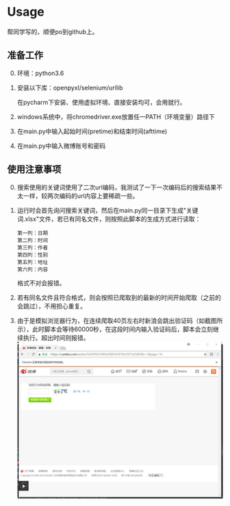 # Usage

帮同学写的，顺便po到github上。

## 准备工作

0. 环境：python3.6

1. 安装以下库：openpyxl/selenium/urllib

   在pycharm下安装、使用虚拟环境、直接安装均可，会用就行。

2. windows系统中，将chromedriver.exe放置任一PATH（环境变量）路径下

3. 在main.py中输入起始时间(pretime)和结束时间(afttime)

4. 在main.py中输入微博账号和密码

## 使用注意事项

0. 搜索使用的关键词使用了二次url编码，我测试了一下一次编码后的搜索结果不太一样，较两次编码的url内容上要稀疏一些。


1. 运行时会首先询问搜索关键词，然后在main.py同一目录下生成"关键词.xlsx"文件，若已有同名文件，则按照此脚本的生成方式进行读取：

   ```
   第一列：日期
   第二列：时间
   第三列：作者
   第四列：性别
   第五列：地址
   第六列：内容
   ```

   格式不对会报错。

2. 若有同名文件且符合格式，则会按照已爬取到的最新的时间开始爬取（之前的会跳过），不用担心重复。

3. 由于是模拟浏览器行为，在连续爬取40页左右时新浪会跳出验证码（如截图所示），此时脚本会等待60000秒，在这段时间内输入验证码后，脚本会立刻继续执行。超出时间则报错。
![see](截图.jpg)
